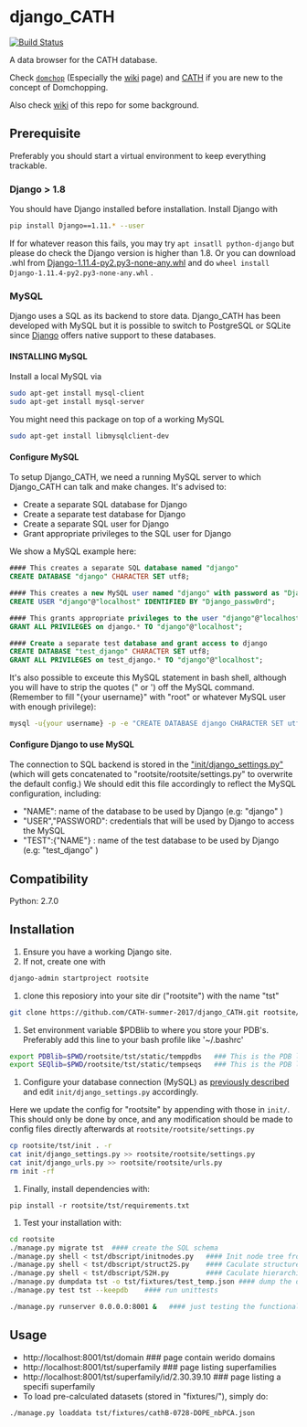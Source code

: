 
# django_CATH
[![Build Status](https://travis-ci.org/CATH-summer-2017/django_CATH.svg?branch=master)](https://travis-ci.org/CATH-summer-2017/django_CATH)

A data browser for the CATH database.

Check [`domchop`](https://github.com/CATH-summer-2017/domchop) (Especially the [wiki](https://github.com/CATH-summer-2017/domchop) page) and [CATH](http://www.cathdb.info) if you are new to the concept of Domchopping. 

Also check [wiki](https://github.com/CATH-summer-2017/django_CATH/wiki) of this repo for some background.

Prerequisite
------
Preferably you should start a virtual environment to keep everything trackable.

### Django > 1.8
You should have Django installed before installation.
Install Django with
```sh
pip install Django==1.11.* --user
```
If for whatever reason this fails, you may try `apt insatll python-django` but please do check the Django version is higher than 1.8. Or you can download .whl from [Django-1.11.4-py2.py3-none-any.whl](https://pypi.python.org/packages/fc/fb/01e0084061c50f1160c2db5565ff1c3d8d76f2a76f67cd282835ee64e04a/Django-1.11.4-py2.py3-none-any.whl#md5=71cf96f790b1e729c8c1a95304971341)  and do `wheel install Django-1.11.4-py2.py3-none-any.whl` .

### MySQL
Django uses a SQL as its backend to store data. Django_CATH has been developed with MySQL but it is possible to switch to PostgreSQL or SQLite since [Django](https://docs.djangoproject.com/en/1.11/ref/settings/#databases) offers native support to these databases. 

#### INSTALLING MySQL

Install a local MySQL via
```sh
sudo apt-get install mysql-client
sudo apt-get install mysql-server
```

You might need this package on top of a working MySQL
```sh
sudo apt-get install libmysqlclient-dev
```

#### Configure MySQL

To setup Django_CATH, we need a running MySQL server to which Django_CATH can talk and make changes. It's advised to:
  * Create a separate SQL database for Django
  * Create a separate test database for Django
  * Create a separate SQL user for Django
  * Grant appropriate privileges to the SQL user for Django 

We show a MySQL example here:


```sql
#### This creates a separate SQL database named "django"
CREATE DATABASE "django" CHARACTER SET utf8;  

#### This creates a new MySQL user named "django" with password as "Django_passw0rd"
CREATE USER "django"@"localhost" IDENTIFIED BY "Django_passw0rd";

#### This grants appropriate privileges to the user "django"@"localhost"
GRANT ALL PRIVILEGES on django.* TO "django"@"localhost";

#### Create a separate test database and grant access to django
CREATE DATABASE "test_django" CHARACTER SET utf8;  
GRANT ALL PRIVILEGES on test_django.* TO "django"@"localhost";
```

It's also possible to exceute this MySQL statement in bash shell, although you will have to strip the quotes (" or ') off the MySQL command. (Remember to fill "{your username}" with "root" or whatever MySQL user with enough privilege):
```sh
mysql -u{your username} -p -e "CREATE DATABASE django CHARACTER SET utf8;"
```

#### Configure Django to use MySQL
The connection to SQL backend is stored in the ["init/django_settings.py"](https://github.com/CATH-summer-2017/django_CATH/blob/master/init/django_settings.py) (which will gets concatenated to "rootsite/rootsite/settings.py" to overwrite the default config.) We should edit this file accordingly to reflect the MySQL configuration, including:
  * "NAME": name of the database to be used by Django (e.g: "django" )
  * "USER","PASSWORD": credentials that will be used by Django to access the MySQL
  * "TEST":{"NAME"} : name of the test database to be used by Django (e.g: "test_django" )

Compatibility
-----
Python: 2.7.0

Installation
------

1. Ensure you have a working Django site.
  1. If not, create one with
  ```sh
  django-admin startproject rootsite
  ```
1. clone this reposiory into your site dir ("rootsite") with the name "tst"
  ```sh
  git clone https://github.com/CATH-summer-2017/django_CATH.git rootsite/tst
  ```
1. Set environment variable $PDBlib to where you store your PDB's. Preferably add this line to your bash profile like '~/.bashrc'
  ```sh
  export PDBlib=$PWD/rootsite/tst/static/temppdbs   ### This is the PDB library that comes with the repository
  export SEQlib=$PWD/rootsite/tst/static/tempseqs   ### This is the PDB library that comes with the repository
  ```
1. Configure your database connection (MySQL) as [previously described](configure-mysql) and edit ```init/django_settings.py``` accordingly.

Here we update the config for "rootsite" by appending with those in ```init/```. This should only be done by once, and any modification should be made to config files directly afterwards at ```rootsite/rootsite/settings.py```

```sh
cp rootsite/tst/init . -r
cat init/django_settings.py >> rootsite/rootsite/settings.py
cat init/django_urls.py >> rootsite/rootsite/urls.py
rm init -rf
```

1. Finally, install dependencies with:
```
pip install -r rootsite/tst/requirements.txt
```

1. Test your installation with:
```sh
cd rootsite
./manage.py migrate tst  #### create the SQL schema
./manage.py shell < tst/dbscript/initnodes.py   #### Init node tree from a S35 list
./manage.py shell < tst/dbscript/struct2S.py    #### Caculate structure-based statistics from structure in $PDBlib
./manage.py shell < tst/dbscript/S2H.py         #### Caculate hierarchial-based statistics
./manage.py dumpdata tst -o tst/fixtures/test_temp.json #### dump the database to be used in the test
./manage.py test tst --keepdb    #### run unittests

./manage.py runserver 0.0.0.0:8001 &   #### just testing the functionality of the server
```

Usage
------
* http://localhost:8001/tst/domain ### page contain werido domains
* http://localhost:8001/tst/superfamily ### page listing superfamilies
* http://localhost:8001/tst/superfamily/id/2.30.39.10 ### page listing a specifi superfamily
* To load pre-calculated datasets (stored in "fixtures/"), simply do:
```
./manage.py loaddata tst/fixtures/cathB-0728-DOPE_nbPCA.json
```
